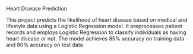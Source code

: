 Heart Disease Prediction

This project predicts the likelihood of heart disease based on medical and lifestyle data using a Logistic Regression model. It preprocesses patient records and employs Logistic Regression to classify individuals as having heart disease or not. The model achieves 85% accuracy on training data and 80% accuracy on test data
